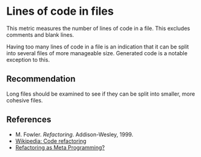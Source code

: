 # Lines of code in files
This metric measures the number of lines of code in a file. This excludes comments and blank lines.

Having too many lines of code in a file is an indication that it can be split into several files of more manageable size. Generated code is a notable exception to this.


## Recommendation
Long files should be examined to see if they can be split into smaller, more cohesive files.


## References
* M. Fowler. *Refactoring*. Addison-Wesley, 1999.
* [Wikipedia: Code refactoring](http://en.wikipedia.org/wiki/Code_refactoring)
* [Refactoring as Meta Programming?](http://www.jot.fm/issues/issue_2005_01/column1/)
